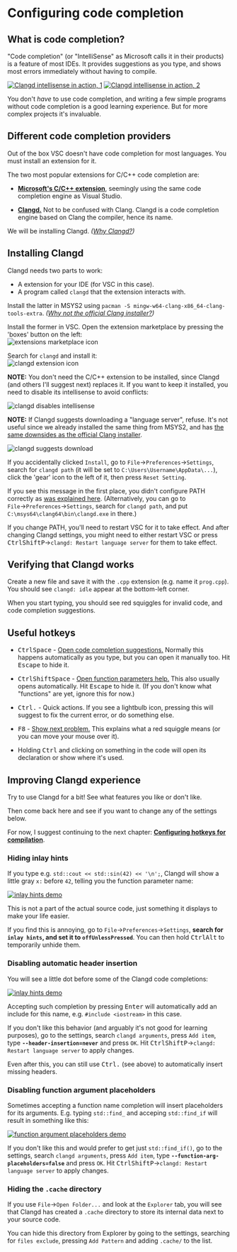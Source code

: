 # Configuring code completion

## What is code completion?

"Code completion" (or "IntelliSense" as Microsoft calls it in their products) is a feature of most IDEs. It provides suggestions as you type, and shows most errors immediately without having to compile.

[![Clangd intellisense in action, 1](/images/clangd_in_action_1.png)](/images/clangd_in_action_1.png) [![Clangd intellisense in action, 2](/images/clangd_in_action_2.png)](/images/clangd_in_action_2.png)

You don't *have* to use code completion, and writing a few simple programs without code completion is a good learning experience. But for more complex projects it's invaluable.

## Different code completion providers

Out of the box VSC doesn't have code completion for most languages. You must install an extension for it.

The two most popular extensions for C/C++ code completion are:

* [**Microsoft's C/C++ extension**](https://marketplace.visualstudio.com/items?itemName=ms-vscode.cpptools), seemingly using the same code completion engine as Visual Studio.

* [**Clangd.**](https://clangd.llvm.org/) Not to be confused with Clang. Clangd is a code completion engine based on Clang the compiler, hence its name.

We will be installing Clangd. *([Why Clangd?](why_clangd.md))*

## Installing Clangd

Clangd needs two parts to work:

* A extension for your IDE (for VSC in this case).
* A program called `clangd` that the extension interacts with.

Install the latter in MSYS2 using `pacman -S mingw-w64-clang-x86_64-clang-tools-extra`. *([Why not the official Clang installer?](/why_not_official_clang_installer.md))*

Install the former in VSC. Open the extension marketplace by pressing the 'boxes' button on the left:<br/>
![extensions marketplace icon](/images/vsc_extensions_icon.png)

Search for `clangd` and install it:<br/>
![clangd extension icon](/images/clangd_extension_icon.png)

**NOTE:** You don't need the C/C++ extension to be installed, since Clangd (and others I'll suggest next) replaces it. If you want to keep it installed, you need to disable its intellisense to avoid conflicts:

![clangd disables intellisense](/images/clangd_disables_intellisense.png)

**NOTE:** If Clangd suggests downloading a "language server", refuse. It's not useful since we already installed the same thing from MSYS2, and has [the same downsides as the official Clang installer](/why_not_official_clang_installer.md).

![clangd suggests download](/images/clangd_suggests_download.png)

If you accidentally clicked `Install`, go to `File`→`Preferences`→`Settings`, search for `clangd path` (it will be set to `C:\Users\Username\AppData\...`), click the 'gear' icon to the left of it, then press `Reset Setting`.

If you see this message in the first place, you didn't configure PATH correctly as [was explained here](/working_in_vscode_terminal.md). (Alternatively, you can go to `File`→`Preferences`→`Settings`, search for `clangd path`, and put `C:\msys64\clang64\bin\clangd.exe` in there.)

If you change PATH, you'll need to restart VSC for it to take effect. And after changing Clangd settings, you might need to either restart VSC or press <kbd>Ctrl</kbd><kbd>Shift</kbd><kbd>P</kbd>→`clangd: Restart language server` for them to take effect.

## Verifying that Clangd works

Create a new file and save it with the `.cpp` extension (e.g. name it `prog.cpp`). You should see `clangd: idle` appear at the bottom-left corner.

When you start typing, you should see red squiggles for invalid code, and code completion suggestions.

## Useful hotkeys

* <kbd>Ctrl</kbd><kbd>Space</kbd> - [Open code completion suggestions.](/images/clangd_in_action_1.png) Normally this happens automatically as you type, but you can open it manually too. Hit <kbd>Escape</kbd> to hide it.

* <kbd>Ctrl</kbd><kbd>Shift</kbd><kbd>Space</kbd> - [Open function parameters help.](/images/clangd_in_action_3.png) This also usually opens automatically. Hit <kbd>Escape</kbd> to hide it. (If you don't know what "functions" are yet, ignore this for now.)

* <kbd>Ctrl</kbd><kbd>.</kbd> - Quick actions. If you see a lightbulb icon, pressing this will suggest to fix the current error, or do something else.

* <kbd>F8</kbd> - [Show next problem.](/images/clangd_in_action_2.png) This explains what a red squiggle means (or you can move your mouse over it).

* Holding <kbd>Ctrl</kbd> and clicking on something in the code will open its declaration or show where it's used.

## Improving Clangd experience

Try to use Clangd for a bit! See what features you like or don't like.

Then come back here and see if you want to change any of the settings below.

For now, I suggest continuing to the next chapter: [**Configuring hotkeys for compilation**](/configuring_vsc_tasks.md).

### Hiding inlay hints

If you type e.g. `std::cout << std::sin(42) << '\n';`, Clangd will show a little gray `x:` before `42`, telling you the function parameter name:

[![inlay hints demo](/images/clangd_inlay_hints.png)](/images/clangd_inlay_hints.png)

This is not a part of the actual source code, just something it displays to make your life easier.

If you find this is annoying, go to `File`→`Preferences`→`Settings`, **search for `inlay hints`, and set it to `offUnlessPressed`**. You can then hold <kbd>Ctrl</kbd><kbd>Alt</kbd> to temporarily unhide them.

### Disabling automatic header insertion

You will see a little dot before some of the Clangd code completions:

[![inlay hints demo](/images/clangd_header_suggestions.png)](/images/clangd_header_suggestions.png)

Accepting such completion by pressing <kbd>Enter</kbd> will automatically add an include for this name, e.g. `#include <iostream>` in this case.

If you don't like this behavior (and arguably it's not good for learning purposes), go to the settings, search `clangd arguments`, press `Add item`, type **`--header-insertion=never`** and press `OK`. Hit <kbd>Ctrl</kbd><kbd>Shift</kbd><kbd>P</kbd>→`clangd: Restart language server` to apply changes.

Even after this, you can still use <kbd>Ctrl</kbd><kbd>.</kbd> (see above) to automatically insert missing headers.

### Disabling function argument placeholders

Sometimes accepting a function name completion will insert placeholders for its arguments. E.g. typing `std::find_` and acceping `std::find_if` will result in something like this:

[![function argument placeholders demo](/images/clangd_arg_placeholders.png)](/images/clangd_arg_placeholders.png)

If you don't like this and would prefer to get just `std::find_if()`, go to the settings, search `clangd arguments`, press `Add item`, type **`--function-arg-placeholders=false`** and press `OK`. Hit <kbd>Ctrl</kbd><kbd>Shift</kbd><kbd>P</kbd>→`clangd: Restart language server` to apply changes.

### Hiding the `.cache` directory

If you use `File`→`Open Folder...` and look at the `Explorer` tab, you will see that Clangd has created a `.cache` directory to store its internal data next to your source code.

You can hide this directory from Explorer by going to the settings, searching for `files exclude`, pressing `Add Pattern` and adding `.cache/` to the list.

